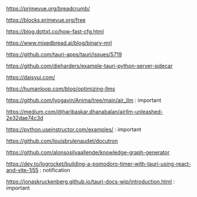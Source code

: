 https://primevue.org/breadcrumb/

https://blocks.primevue.org/free

https://blog.dottxt.co/how-fast-cfg.html

https://www.mixedbread.ai/blog/binary-mrl

https://github.com/tauri-apps/tauri/issues/5719

https://github.com/dieharders/example-tauri-python-server-sidecar

https://daisyui.com/

https://humanloop.com/blog/optimizing-llms

https://github.com/lyogavin/Anima/tree/main/air_llm : important

https://medium.com/@haribaskar.dhanabalan/airllm-unleashed-2e32dae74c3d

https://python.useinstructor.com/examples/ : important

https://github.com/louisbrulenaudet/docutron

https://github.com/alonsosilvaallende/knowledge-graph-generator

https://dev.to/logrocket/building-a-pomodoro-timer-with-tauri-using-react-and-vite-1j55 : notification

https://jonaskruckenberg.github.io/tauri-docs-wip/introduction.html : important